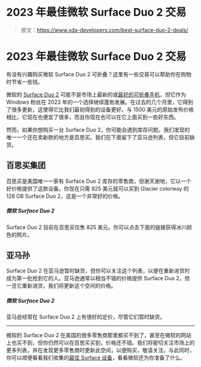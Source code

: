 # 2023 年最佳微软 Surface Duo 2 交易

> 原文：<https://www.xda-developers.com/best-surface-duo-2-deals/>

# 2023 年最佳微软 Surface Duo 2 交易

有没有兴趣购买微软 Surface Duo 2 可折叠？这里有一些交易可以帮助你在购物时节省一些钱。

微软的 [Surface Duo 2](https://www.xda-developers.com/microsoft-surface-duo-2/) 可能不是市场上最新的或[最好的可折叠手机](http://www.xda-developers.com/best-foldable-phones/)，但它作为 Windows 粉丝在 2023 年的一个选择继续蓬勃发展。在过去的几个月里，它得到了很多更新，这使得它比我们最初得到的设备更好。与 1500 美元的原始发布价格相比，它现在也便宜了很多，而且你现在也可以在它上面买到一些好东西。

然而，如果你想购买一台 Surface Duo 2，你可能会遇到库存问题。我们发现的唯一一个还在卖新款的地方是百思买。我们在下面留下了亚马逊列表，但它目前缺货。

## 百思买集团

百思买是美国唯一一家有 Surface Duo 2 库存的零售商，但谢天谢地，它以一个好价格提供了这款设备。你现在只需 825 美元就可以买到 Glacier colorway 的 128 GB Surface Duo 2，这是一个非常好的价格。

##### 微软 Surface Duo 2

Surface Duo 2 目前在百思买仅售 825 美元。你可以点击下面的链接获得冰川颜色的照片。

## 亚马孙

Surface Duo 2 在亚马逊暂时缺货，但你可以关注这个列表，以便在重新进货时成为第一批抢到它的人。亚马逊通常以相当不错的价格提供 Surface Duo 2，但一旦它重新进货，我们将更新这个空间的价格。

##### 微软 Surface Duo 2

亚马逊经常在 Surface Duo 2 上有很好的定价，尽管它们暂时缺货。

* * *

微软的 Surface Duo 2 在美国的很多零售商那里都买不到了，甚至在微软的网站上也买不到，但你仍然可以在百思买买到，价格还不错。我们将密切关注市场上的更多列表，并在发现更多零售商时更新此空间，以便购买，敬请关注。与此同时，你可以顺便看看我们收集的[最佳 Surface 设备](https://www.xda-developers.com/best-microsoft-surface-pcs/)，看看微软还为你准备了什么。